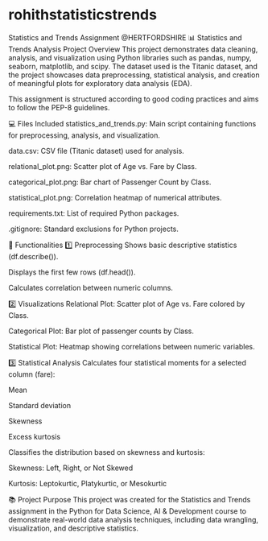 # rohithstatisticstrends
Statistics and Trends Assignment @HERTFORDSHIRE
📊 Statistics and Trends Analysis Project
Overview
This project demonstrates data cleaning, analysis, and visualization using Python libraries such as pandas, numpy, seaborn, matplotlib, and scipy.
The dataset used is the Titanic dataset, and the project showcases data preprocessing, statistical analysis, and creation of meaningful plots for exploratory data analysis (EDA).

This assignment is structured according to good coding practices and aims to follow the PEP-8 guidelines.

💻 Files Included
statistics_and_trends.py: Main script containing functions for preprocessing, analysis, and visualization.

data.csv: CSV file (Titanic dataset) used for analysis.

relational_plot.png: Scatter plot of Age vs. Fare by Class.

categorical_plot.png: Bar chart of Passenger Count by Class.

statistical_plot.png: Correlation heatmap of numerical attributes.

requirements.txt: List of required Python packages.

.gitignore: Standard exclusions for Python projects.

🎯 Functionalities
1️⃣ Preprocessing
Shows basic descriptive statistics (df.describe()).

Displays the first few rows (df.head()).

Calculates correlation between numeric columns.

2️⃣ Visualizations
Relational Plot: Scatter plot of Age vs. Fare colored by Class.

Categorical Plot: Bar plot of passenger counts by Class.

Statistical Plot: Heatmap showing correlations between numeric variables.

3️⃣ Statistical Analysis
Calculates four statistical moments for a selected column (fare):

Mean

Standard deviation

Skewness

Excess kurtosis

Classifies the distribution based on skewness and kurtosis:

Skewness: Left, Right, or Not Skewed

Kurtosis: Leptokurtic, Platykurtic, or Mesokurtic

📚 Project Purpose
This project was created for the Statistics and Trends assignment in the Python for Data Science, AI & Development course to demonstrate real-world data analysis techniques, including data wrangling, visualization, and descriptive statistics.

